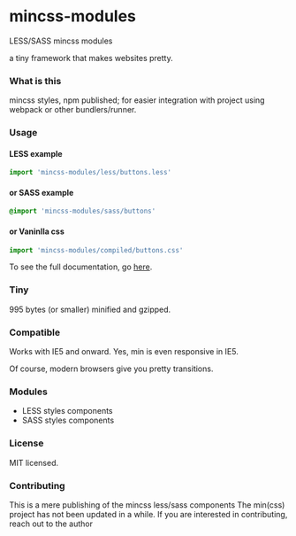 # mincss-modules
LESS/SASS mincss modules

a tiny framework that makes websites pretty.

### What is this
mincss styles, npm published; for easier integration with project using webpack or other bundlers/runner.

### Usage

#### LESS example
```javascript
import 'mincss-modules/less/buttons.less'
```

#### or SASS example
```scss
@import 'mincss-modules/sass/buttons'
```

#### or Vaninlla css
```javascript
import 'mincss-modules/compiled/buttons.css'
```

To see the full documentation, go [here](http://mincss.com).


### Tiny
995 bytes (or smaller) minified and gzipped.


### Compatible
Works with IE5 and onward. Yes, min is even responsive in IE5.

Of course, modern browsers give you pretty transitions.

### Modules
- LESS styles components
- SASS styles components


### License
MIT licensed.


### Contributing

This is a mere publishing of the mincss less/sass components
The min(css) project has not been updated in a while. If you are interested in contributing, reach out to the author

